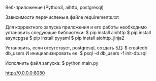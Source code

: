 Веб-приложение (Python3, aihttp, postgresql)

Зависимости перечислены в файле requirements.txt

Для корректного запуска приложения и его работы необходимо установить следующие библиотеки:
$ pip install aiohttp
$ pip install asyncpgsa
$ pip install pyyaml
$ pip install aiohttp_jinja2

Установить, если отсутствует, postgresql, создать БД:
$ createdb db_users
И инициализировать ее:
$ psql -d db_users -f init-db.sql

Исполнить файл запуска:
$ python main.py

http://0.0.0.0:8080
